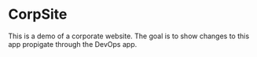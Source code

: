 # CorpSite

This is a demo of a corporate website.  The goal is to show changes to this app propigate through the DevOps app.   
